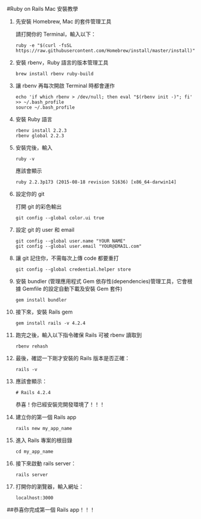 #Ruby on Rails Mac 安裝教學

1. 先安裝 Homebrew, Mac 的套件管理工具

	請打開你的 Terminal，輸入以下：

	```
	ruby -e "$(curl -fsSL https://raw.githubusercontent.com/Homebrew/install/master/install)"
	```

2. 安裝 rbenv，Ruby 語言的版本管理工具

	```
	brew install rbenv ruby-build
	```

3. 讓 rbenv 再每次開啟 Terminal 時都會運作

	```
	echo 'if which rbenv > /dev/null; then eval "$(rbenv init -)"; fi' >> ~/.bash_profile
	source ~/.bash_profile
	```
	
4. 安裝 Ruby 語言
	```
	rbenv install 2.2.3
	rbenv global 2.2.3
	```

5. 安裝完後，輸入

	```
	ruby -v
	```
	應該會顯示 
	```
	ruby 2.2.3p173 (2015-08-18 revision 51636) [x86_64-darwin14]
	```

6. 設定你的 git 

	打開 git 的彩色輸出
	```
	git config --global color.ui true
	```

7. 設定 git 的 user 和 email

	```
	git config --global user.name "YOUR NAME"
	git config --global user.email "YOUR@EMAIL.com"
	```
8. 讓 git 記住你，不需每次上傳 code 都要重打

	```
	git config --global credential.helper store
	```

9. 安裝 bundler (管理應用程式 Gem 依存性(dependencies)管理工具，它會根據 Gemfile 的設定自動下載及安裝 Gem 套件)

	```
	gem install bundler
	```

10. 接下來，安裝 Rails gem

	```
	gem install rails -v 4.2.4
	```

11. 跑完之後，輸入以下指令確保 Rails 可被 rbenv 讀取到

	```
	rbenv rehash
	```

12. 最後，確認一下剛才安裝的 Rails 版本是否正確：

	```
	rails -v
	```

11. 應該會顯示：

	```
	# Rails 4.2.4
	```

	恭喜！你已經安裝完開發環境了！！！

13. 建立你的第一個 Rails app

	```
	rails new my_app_name

	```
14. 進入 Rails 專案的根目錄

	```
	cd my_app_name
	```

15. 接下來啟動 rails server：

	```
	rails server
	```

16. 打開你的瀏覽器，輸入網址： 

	```
	localhost:3000
	```

##恭喜你完成第一個 Rails app！！！

